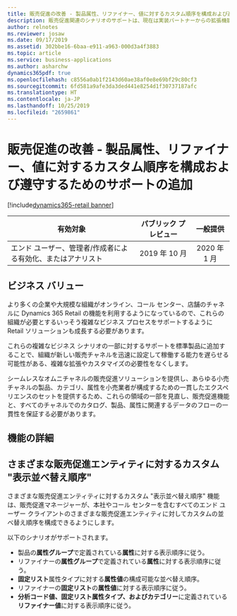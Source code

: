 ```yaml
---
title: 販売促進の改善 - 製品属性、リファイナー、値に対するカスタム順序を構成および遵守するためのサポートの追加
description: 販売促進関連のシナリオのサポートは、現在は実装パートナーからの拡張機能が必要な既存のシナリオとよく一致するように強化されます。
author: relnotes
ms.reviewer: josaw
ms.date: 09/17/2019
ms.assetid: 302bbe16-6baa-e911-a963-000d3a4f3883
ms.topic: article
ms.service: business-applications
ms.author: asharchw
dynamics365pdf: true
ms.openlocfilehash: c8556a0ab1f2143d60ae38af0e8e69bf29c80cf3
ms.sourcegitcommit: 6fd581a9afe3da3ded441e8254d1f30737187afc
ms.translationtype: HT
ms.contentlocale: ja-JP
ms.lasthandoff: 10/25/2019
ms.locfileid: "2659861"
---
```

# <a name="merchandising-improvements--add-support-to-configure-and-observe-the-custom-order-for-product-attributes-refiners-and-values"></a>販売促進の改善 - 製品属性、リファイナー、値に対するカスタム順序を構成および遵守するためのサポートの追加
[!include[dynamics365-retail banner](../includes/dynamics365-retail.md)]

| 有効対象    |  パブリック プレビュー | 一般提供 | 
| ---------- | :----------: |:----------: |
|エンド ユーザー、管理者/作成者による有効化、またはアナリスト|2019 年 10 月| 2020 年 1 月|


## <a name="business-value"></a>ビジネス バリュー
<!-- bv start -->
より多くの企業や大規模な組織がオンライン、コール センター、店舗のチャネルに Dynamics 365 Retail の機能を利用するようになっているので、これらの組織が必要とするいっそう複雑なビジネス プロセスをサポートするように Retail ソリューションも成長する必要があります。 

これらの複雑なビジネス シナリオの一部に対するサポートを標準製品に追加することで、組織が新しい販売チャネルを迅速に設定して稼働する能力を遅らせる可能性がある、複雑な拡張やカスタマイズの必要性をなくします。 

シームレスなオムニチャネルの販売促進ソリューションを提供し、あらゆる小売チャネルの製品、カテゴリ、属性を小売業者が構成するための一貫したエクスペリエンスのセットを提供するため、これらの領域の一部を見直し、販売促進機能と、すべてのチャネルでのカタログ、製品、属性に関連するデータのフローの一貫性を保証する必要があります。
<!-- bv end -->



## <a name="feature-details"></a>機能の詳細
<!--feature detail start -->
## <a name="custom-display-sort-order-for-various-merchandising-entities"></a>さまざまな販売促進エンティティに対するカスタム "表示並べ替え順序"

さまざまな販売促進エンティティに対するカスタム "表示並べ替え順序" 機能は、販売促進マネージャーが、本社やコール センターを含むすべてのエンド ユーザー クライアントのさまざまな販売促進エンティティに対してカスタムの並べ替え順序を構成できるようにします。 

以下のシナリオがサポートされます。 
                
- 製品の**属性グループ**で定義されている**属性**に対する表示順序に従う。     
- リファイナーの**属性グループ**で定義されている**属性**に対する表示順序に従う。               
- **固定リスト**属性タイプに対する**属性値**の構成可能な並べ替え順序。   
- リファイナーの**固定リスト**の**属性値**に対する表示順序に従う。                        
- **分析コード値、固定リスト属性タイプ、およびカテゴリー**に定義されている**リファイナー値**に対する表示順序に従う。
<!--feature detail end -->









